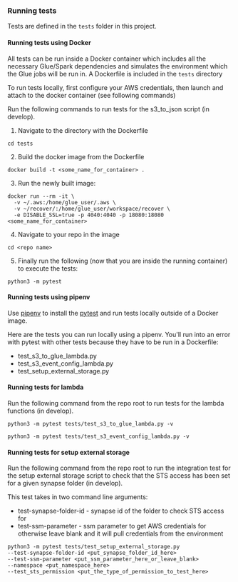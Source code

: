 ### Running tests
Tests are defined in the `tests` folder in this project.

#### Running tests using Docker
All tests can be run inside a Docker container which includes all the necessary
Glue/Spark dependencies and simulates the environment which the Glue jobs
will be run in. A Dockerfile is included in the `tests` directory

To run tests locally, first configure your AWS credentials, then launch and attach
to the docker container (see following commands)

Run the following commands to run tests for the s3_to_json script (in develop).

1. Navigate to the directory with the Dockerfile

```shell script
cd tests
```

2. Build the docker image from the Dockerfile

```shell script
docker build -t <some_name_for_container> .
```

3. Run the newly built image:

```shell script
docker run --rm -it \
  -v ~/.aws:/home/glue_user/.aws \
  -v ~/recover/:/home/glue_user/workspace/recover \
  -e DISABLE_SSL=true -p 4040:4040 -p 18080:18080 <some_name_for_container>
```

4. Navigate to your repo in the image

```shell script
cd <repo name>
```

5. Finally run the following (now that you are inside the running container)
to execute the tests:

```shell script
python3 -m pytest
```

#### Running tests using pipenv
Use [pipenv](https://pipenv.pypa.io/en/latest/index.html) to install the
[pytest](https://docs.pytest.org/en/latest/) and run tests locally outside of
a Docker image.

Here are the tests you can run locally using a pipenv. You'll run into an error with
pytest with other tests because they have to be run in a Dockerfile:

- test_s3_to_glue_lambda.py
- test_s3_event_config_lambda.py
- test_setup_external_storage.py

#### Running tests for lambda
Run the following command from the repo root to run tests for the lambda functions (in develop).

```shell script
python3 -m pytest tests/test_s3_to_glue_lambda.py -v
```

```shell script
python3 -m pytest tests/test_s3_event_config_lambda.py -v
```

#### Running tests for setup external storage
Run the following command from the repo root to run the integration test for the setup external storage script to check that the STS
access has been set for a given synapse folder (in develop).

This test takes in two command line arguments:

- test-synapse-folder-id - synapse id of the folder to check STS access for
- test-ssm-parameter - ssm parameter to get AWS credentials for otherwise leave blank and it will pull credentials from the environment

```shell script
python3 -m pytest tests/test_setup_external_storage.py
--test-synapse-folder-id <put_synapse_folder_id_here>
--test-ssm-parameter <put_ssm_parameter_here_or_leave_blank>
--namespace <put_namespace_here>
--test_sts_permission <put_the_type_of_permission_to_test_here>
```
